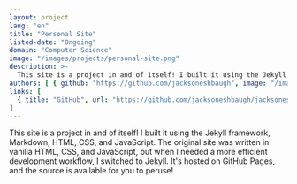```yaml
---
layout: project
lang: "en"
title: "Personal Site"
listed-date: "Ongoing"
domain: "Computer Science"
image: "/images/projects/personal-site.png"
description: >-
  This site is a project in and of itself! I built it using the Jekyll framework, Markdown, HTML, CSS, and JavaScript. It's hosted on GitHub Pages, and the source is available for you to peruse!
authors: [ { github: "https://github.com/jacksoneshbaugh", image: "/images/jackson.jpg", name: "Jackson Eshbaugh" } ]
links: [
  { title: "GitHub", url: "https://github.com/jacksoneshbaugh/jacksoneshbaugh.github.io/" }
]
---
```


This site is a project in and of itself! I built it using the Jekyll framework, Markdown, HTML, CSS, and JavaScript. The
original site was written in vanilla HTML, CSS, and JavaScript, but when I needed a more efficient development workflow,
I switched to Jekyll. It's hosted on GitHub Pages, and the source is available for you to peruse!